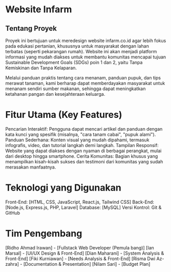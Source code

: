 # Website Infarm

## Tentang Proyek
Proyek ini bertujuan untuk meredesign website infarm.co.id agar lebih fokus pada edukasi pertanian, khususnya untuk masyarakat dengan lahan terbatas (seperti pekarangan rumah). Website ini akan menjadi platform informasi yang mudah diakses untuk membantu komunitas mencapai tujuan Sustainable Development Goals (SDGs) poin 1 dan 2, yaitu Tanpa Kemiskinan dan Tanpa Kelaparan.

Melalui panduan praktis tentang cara menanam, panduan pupuk, dan tips merawat tanaman, kami berharap dapat memberdayakan masyarakat untuk menanam sendiri sumber makanan, sehingga dapat meningkatkan ketahanan pangan dan kesejahteraan keluarga.

# Fitur Utama (Key Features)
Pencarian Interaktif: Pengguna dapat mencari artikel dan panduan dengan kata kunci yang spesifik (misalnya, "cara tanam cabai", "pupuk alami").
Panduan Sederhana: Konten visual yang mudah dipahami, termasuk infografis, video, dan tutorial langkah demi langkah.
Tampilan Responsif: Website yang dapat diakses dengan nyaman di berbagai perangkat, mulai dari desktop hingga smartphone.
Cerita Komunitas: Bagian khusus yang menampilkan kisah-kisah sukses dan testimoni dari komunitas yang sudah merasakan manfaatnya.

# Teknologi yang Digunakan
Front-End: [HTML, CSS, JavaScript, React.js, Tailwind CSS]
Back-End: [Node.js, Express.js, PHP, Laravel]
Database: [MySQL]
Versi Kontrol: Git & GitHub

# Tim Pengembang
[Ridho Ahmad Irawan] - [Fullstack Web Developer (Pemula bang)]
[Ian Marsal] - [UI/UX Design & Front-End]
[Dian Maharani] - [System Analysis & Front-End]
[Fiki Kurniawan] - [Needs Analysis & Front-End]
[Risma Dwi Az-zahra] - [Documentation & Presentation]
[Nilam Sari] - [Budget Plan]
